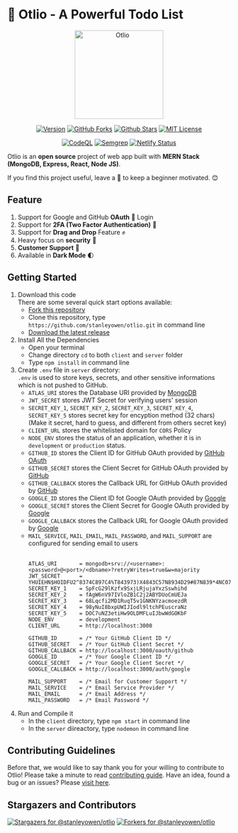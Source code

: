 # 🚀 Otlio - A Powerful Todo List

<div align="center">
  <img height=200 src="https://user-images.githubusercontent.com/69080584/119517399-c6f10280-bda1-11eb-9af9-4bdc197dcd65.png" alt="Otlio" />

  [![Version](https://img.shields.io/github/package-json/v/stanleyowen/otlio/master?color=61dafb&label=version&logo=react&logoColor=white)](https://github.com/stanleyowen/otlio/releases)
  [![GitHub Forks](https://img.shields.io/github/forks/stanleyowen/otlio?color=61dafb)](https://github.com/stanleyowen/otlio/network)
  [![Github Stars](https://img.shields.io/github/stars/stanleyowen/otlio?color=61dafb)](https://github.com/stanleyowen/otlio/stargazers)
  [![MIT License](https://img.shields.io/github/license/stanleyowen/otlio?color=61dafb)](https://github.com/stanleyowen/otlio/blob/master/LICENSE)

  [![CodeQL](https://github.com/stanleyowen/otlio/actions/workflows/codeql-analysis.yml/badge.svg)](https://github.com/stanleyowen/otlio/actions/workflows/codeql-analysis.yml)
  [![Semgrep](https://github.com/stanleyowen/otlio/actions/workflows/semgrep.yml/badge.svg)](https://github.com/stanleyowen/otlio/actions/workflows/semgrep.yml)
  [![Netlify Status](https://api.netlify.com/api/v1/badges/593f0dc0-7cdb-40b2-8223-f4dd2acd0841/deploy-status)](https://app.netlify.com/sites/otlio/deploys)
</div>

Otlio is an **open source** project of web app built with **MERN Stack (MongoDB, Express, React, Node JS)**.

If you find this project useful, leave a 🌟 to keep a beginner motivated. 😊

## Feature
1. Support for Google and GitHub **OAuth** 🚀 Login
2. Support for **2FA (Two Factor Authentication)** 🔑
3. Support for **Drag and Drop** Feature ✊
3. Heavy focus on **security** 🔐
4. **Customer Support** 🙌
5. Available in **Dark Mode** 🌓

## Getting Started
1. Download this code<br/>
  There are some several quick start options available:
    - [Fork this repository](https://github.com/stanleyowen/otlio/fork)
    - Clone this repository, type `https://github.com/stanleyowen/otlio.git` in command line
    - [Download the latest release](https://github.com/stanleyowen/otlio/archive/v0.5.9.zip)
2. Install All the Dependencies
    - Open your terminal
    - Change directory `cd` to both `client` and `server` folder
    - Type `npm install` in command line
3. Create `.env` file in `server` directory:<br />
    `.env` is used to store keys, secrets, and other sensitive informations which is not pushed to GitHub. 
    - `ATLAS_URI` stores the Database URI provided by [MongoDB](https://www.mongodb.com/2)
    - `JWT_SECRET` stores JWT Secret for verifying users' session
    - `SECRET_KEY_1`, `SECRET_KEY_2`, `SECRET_KEY_3`, `SECRET_KEY_4`, `SECRET_KEY_5` stores secret key for encyption method (32 chars) (Make it secret, hard to guess, and different from others secret key)
    - `CLIENT_URL` stores the whitelisted domain for `CORS` Policy
    - `NODE_ENV` stores the status of an application, whether it is in `development` or `production` status.
    - `GITHUB_ID` stores the Client ID for GitHub OAuth provided by [GitHub OAuth](https://github.com/settings/applications/new)
    - `GITHUB_SECRET` stores the Client Secret for GitHub OAuth provided by [GitHub](https://github.com/settings/applications/new)
    - `GITHUB_CALLBACK` stores the Callback URL for GitHub OAuth provided by [GitHub](https://github.com/settings/applications/new)
    - `GOOGLE_ID` stores the Client ID fot Google OAuth provided by [Google](https://console.cloud.google.com/)
    - `GOOGLE_SECRET` stores the Client Secret for Google OAuth provided by [Google](https://console.cloud.google.com/)
    - `GOOGLE_CALLBACK` stores the Callback URL for Google OAuth provided by [Google](https://console.cloud.google.com/)
    - `MAIL_SERVICE`, `MAIL_EMAIL`, `MAIL_PASSWORD`, and `MAIL_SUPPORT` are configured for sending email to users<br /><br />
        ```
        ATLAS_URI       = mongodb+srv://<username>:<password>@<port>/<dbname>?retryWrites=true&w=majority
        JWT_SECRET      = YHUIEHN$HOIDFU2^8374C897C4%T843973)X4843C57N8934D29#87N839*4NC07489BC3
        SECRET_KEY_1    = SpFcG29lKzfx9SxjLRjujaYxzSswhihd
        SECRET_KEY_2    = fAgW6nV97IVloZB1C2j2ABYDUoCmUEJa
        SECRET_KEY_3    = 68Lqcfi2MD1RuqT5v1GNKNYzacmoezdR
        SECRET_KEY_4    = 98yNuI8bxpUWIJIodl9ltchPEuscraNz
        SECRET_KEY_5    = DOC7uNZ3etiHw9OLDMFLuIJbwWdGOKbF
        NODE_ENV        = development
        CLIENT_URL      = http://localhost:3000

        GITHUB_ID       = /* Your GitHub Client ID */
        GITHUB_SECRET   = /* Your GitHub Client Secret */
        GITHUB_CALLBACK = http://localhost:3000/oauth/github
        GOOGLE_ID       = /* Your Google Client ID */
        GOOGLE_SECRET   = /* Your Google Client Secret */
        GOOGLE_CALLBACK = http://localhost:3000/auth/google

        MAIL_SUPPORT    = /* Email for Customer Support */
        MAIL_SERVICE    = /* Email Service Provider */
        MAIL_EMAIL      = /* Email Address */
        MAIL_PASSWORD   = /* Email Password */
        ```
  4. Run and Compile it
      - In the `client` directory, type `npm start` in command line
      - In the `server` diireactory, type `nodemon` in command line

## Contributing Guidelines
  Before that, we would like to say thank you for your willing to contribute to Otlio! Please take a minute to read [contributing guide](CONTRIBUTING.md#contributing). Have an idea, found a bug or an issues? Please [visit here](https://github.com/stanleyowen/otlio/issues/new/choose).

## Stargazers and Contributors
  [![Stargazers for @stanleyowen/otlio](https://reporoster.com/stars/stanleyowen/otlio)](https://github.com/stanleyowen/otlio/stargazers)
  [![Forkers for @stanleyowen/otlio](https://reporoster.com/forks/stanleyowen/otlio)](https://github.com/stanleyowen/otlio/network/members)